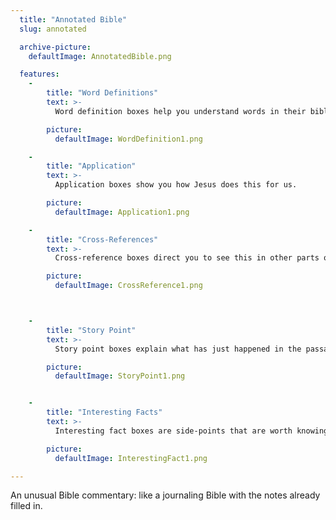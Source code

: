 ```yaml
---
  title: "Annotated Bible"
  slug: annotated

  archive-picture:
    defaultImage: AnnotatedBible.png

  features:
    -
        title: "Word Definitions"
        text: >-
          Word definition boxes help you understand words in their biblical context.

        picture:
          defaultImage: WordDefinition1.png

    -
        title: "Application"
        text: >-
          Application boxes show you how Jesus does this for us.

        picture:
          defaultImage: Application1.png

    -
        title: "Cross-References"
        text: >-
          Cross-reference boxes direct you to see this in other parts of the Bible.

        picture:
          defaultImage: CrossReference1.png



    -
        title: "Story Point"
        text: >-
          Story point boxes explain what has just happened in the passage.

        picture:
          defaultImage: StoryPoint1.png


    -
        title: "Interesting Facts"
        text: >-
          Interesting fact boxes are side-points that are worth knowing.

        picture:
          defaultImage: InterestingFact1.png

---
```

An unusual Bible commentary: like a journaling Bible with the notes already filled in.
